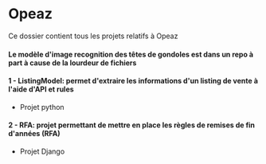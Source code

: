 # Opeaz

Ce dossier contient tous les projets relatifs à Opeaz

#### Le modèle d'image recognition des têtes de gondoles est dans un repo à part à cause de la lourdeur de fichiers


#### 1 - ListingModel: permet d'extraire les informations d'un listing de vente à l'aide d'API et rules

- Projet python



#### 2 - RFA: projet permettant de mettre en place les règles de remises de fin d'années (RFA)

- Projet Django


